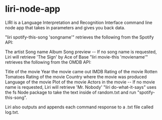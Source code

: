 # liri-node-app
LIRI is a Language Interpretation and Recognition Interface command line node app that takes in parameters and gives you back data.

"liri spotify-this-song 'songname'" retrieves the following from the Spotify API:

The artist
Song name
Album
Song preview -- If no song name is requested, Liri will retrieve 'The Sign' by Ace of Base
"liri movie-this 'moviename'" retrieves the following from the OMDB API:

Title of the movie
Year the movie came out
IMDB Rating of the movie
Rotten Tomatoes Rating of the movie
Country where the movie was produced
Language of the movie
Plot of the movie
Actors in the movie -- If no movie name is requested, Liri will retrieve 'Mr. Nobody'
"liri do-what-it-says" uses the fs Node package to take the text inside of random.txt and run "spotify-this-song".

Liri also outputs and appends each command response to a .txt file called log.txt.